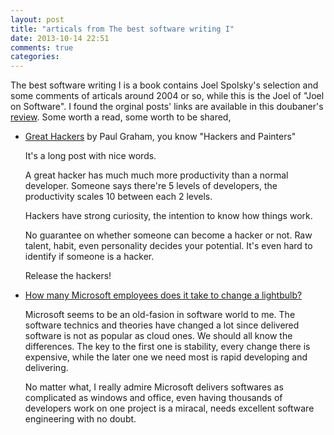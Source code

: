 ```yaml
---
layout: post
title: "articals from The best software writing I"
date: 2013-10-14 22:51
comments: true
categories: 
---
```


The best software writing I is a book contains Joel Spolsky's selection and some comments of articals around 2004 or so, while this is the Joel of "Joel on Software". I found the orginal posts' links are available in this doubaner's [review](http://book.douban.com/review/1449189/). Some worth a read, some worth to be shared,

+ [Great Hackers](http://paulgraham.com/gh.html) by Paul Graham, you know "Hackers and Painters"

  It's a long post with nice words.

  A great hacker has much much more productivity than a normal developer. Someone says there're 5 levels of developers, the productivity scales 10 between each 2 levels.

  Hackers have strong curiosity, the intention to know how things work.

  No guarantee on whether someone can become a hacker or not. Raw talent, habit, even personality decides your potential. It's even hard to identify if someone is a hacker.

  Release the hackers!

<!-- more -->

+ [How many Microsoft employees does it take to change a lightbulb?](http://blogs.msdn.com/b/ericlippert/archive/2003/10/28/53298.aspx)

  Microsoft seems to be an old-fasion in software world to me. The software technics and theories have changed a lot since delivered software is not as popular as cloud ones. We should all know the differences. The key to the first one is stability, every change there is expensive, while the later one we need most is rapid developing and delivering.

  No matter what, I really admire Microsoft delivers softwares as complicated as windows and office, even having thousands of developers work on one project is a miracal, needs excellent software engineering with no doubt.

